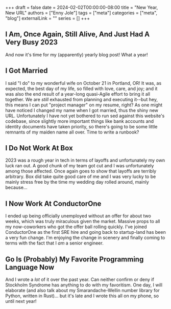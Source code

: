 +++
draft = false
date = 2024-02-02T00:00:00-08:00
title = "New Year, New URL"
authors = ["Enny Jole"]
tags = ["meta"]
categories = ["meta", "blog"]
externalLink = ""
series = []
+++

## I Am, Once Again, Still Alive, And Just Had A Very Busy 2023
And now it's time for my (apparently) yearly blog post! What a year!

## I Got Married
I said "I do" to my wonderful wife on October 21 in Portland, OR! It was, as expected, the best day of my life, so filled with love, care, and joy; and it was also the end result of a year-long quasi-Agile effort to bring it all together. We are _still_ exhausted from planning and executing it--but hey, this means I can put "project manager" on my resume, right?
As one might have noticed I changed my name when I got married, thus the shiny new URL. Unfortunately I have not yet bothered to run sed against this website's codebase, since slightly more important things like bank accounts and identity documents have taken priority, so there's going to be some little remnants of my maiden name all over. Time to write a runbook?

## I Do Not Work At Box
2023 was a rough year in tech in terms of layoffs and unfortunately my own luck ran out. A good chunk of my team got cut and I was unfortunately among those affected. Once again goes to show that layoffs are terribly arbitrary.
Box did take quite good care of me and I was very lucky to be mainly stress free by the time my wedding day rolled around, mainly because...

## I Now Work At ConductorOne
I ended up being officially unemployed without an offer for about two weeks, which was truly miraculous given the market. Massive props to all my now-coworkers who got the offer ball rolling quickly.
I've joined ConductorOne as the first SRE hire and going back to startup-land has been a very fun change. I'm enjoying the change in scenery and finally coming to terms with the fact that I _am_ a senior engineer.

## Go Is (Probably) My Favorite Programming Language Now
And I wrote a _lot_ of it over the past year. Can neither confirm or deny if Stockholm Syndrome has anything to do with my favoritism.
One day, I will elaborate (and also talk about my Smarandache-Wellin number library for Python, written in Rust)... but it's late and I wrote this all on my phone, so until next year!
